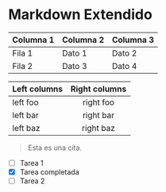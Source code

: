 # Markdown Extendido

| Columna 1 | Columna 2 | Columna 3 |
|-----------|-----------|-----------|
| Fila 1    | Dato 1    | Dato 2    |
| Fila 2    | Dato 3    | Dato 4    |

| Left columns  | Right columns |
| ------------- |:-------------:|
| left foo      | right foo     |
| left bar      | right bar     |
| left baz      | right baz     |

> Esta es una cita.

- [ ] Tarea 1
- [x] Tarea completada
- [ ] Tarea 2
